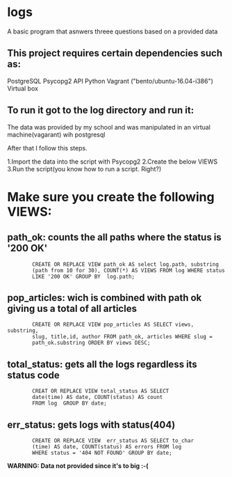 # logs
 
A basic program that asnwers threee questions based on a provided data


## This project requires certain dependencies such as:

PostgreSQL
Psycopg2 API
Python 
Vagrant ("bento/ubuntu-16.04-i386")
Virtual box



## To run it got to the log directory and run it:
The data was provided by my school and was manipulated in an virtual machine(vagarant) wih postgresql 

After that I follow this steps.

1.Import the data into the script with Psycopg2
2.Create the below VIEWS
3.Run the script(you know how to run a script. Right?)



# Make sure you create the following VIEWS:


## path_ok: counts the all paths where the status is '200 OK'
 
            CREATE OR REPLACE VIEW path_ok AS select log.path, substring
            (path from 10 for 30), COUNT(*) AS VIEWS FROM log WHERE status
            LIKE '200 OK' GROUP BY  log.path; 


## pop_articles: wich is combined with path ok giving us a total of all articles

            CREATE OR REPLACE VIEW pop_articles AS SELECT views, substring,
            slug, title,id, author FROM path_ok, articles WHERE slug =
            path_ok.substring ORDER BY views DESC;


## total_status: gets all the logs regardless its status code
            
            CREAT OR REPLACE VIEW total_status AS SELECT  
            date(time) AS date, COUNT(status) AS count
            FROM log  GROUP BY date;


## err_status: gets logs with status(404)

            CREATE OR REPLACE VIEW  err_status AS SELECT to_char
            (time) AS date, COUNT(status) AS errors FROM log
            WHERE status = '404 NOT FOUND' GROUP BY date;





__WARNING: Data not provided since it's to big :-(__
